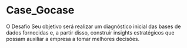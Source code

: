 # Case_Gocase
O Desafio Seu objetivo será realizar um diagnóstico inicial das bases de dados fornecidas e, a partir disso, construir insights estratégicos que possam auxiliar a empresa a tomar melhores decisões.

